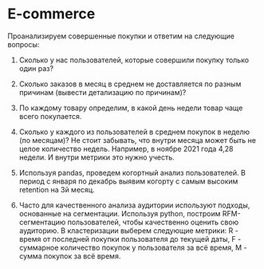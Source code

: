 # E-commerce

Проанализируем совершенные покупки и ответим на следующие вопросы:

1. Сколько у нас пользователей, которые совершили покупку только один раз?

2. Сколько заказов в месяц в среднем не доставляется по разным причинам (вывести детализацию по причинам)?

3. По каждому товару определим, в какой день недели товар чаще всего покупается.

4. Сколько у каждого из пользователей в среднем покупок в неделю (по месяцам)? Не стоит забывать, что внутри месяца может быть не целое количество недель. Например, в ноябре 2021 года 4,28 недели. И внутри метрики это нужно учесть.

5. Используя pandas, проведем когортный анализ пользователей. В период с января по декабрь выявим когорту с самым высоким retention на 3й месяц.

6. Часто для качественного анализа аудитории используют подходы, основанные на сегментации. Используя python, построим RFM-сегментацию пользователей, чтобы качественно оценить свою аудиторию. В кластеризации выберем следующие метрики: R - время от последней покупки пользователя до текущей даты, F - суммарное количество покупок у пользователя за всё время, M - сумма покупок за всё время.
